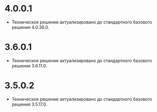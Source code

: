 # 4.0.0.1

* Техническое решение актуализировано до стандартного базового решения 4.0.36.0.

# 3.6.0.1

* Техническое решение актуализировано до стандартного базового решения 3.6.11.0.

# 3.5.0.2

* Техническое решение актуализировано до стандартного базового решения 3.5.17.0.

